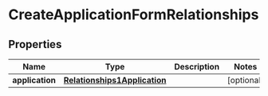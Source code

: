 # CreateApplicationFormRelationships

## Properties
Name | Type | Description | Notes
------------ | ------------- | ------------- | -------------
**application** | [**Relationships1Application**](Relationships1Application.md) |  |  [optional]
